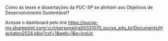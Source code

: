 
Como as teses e dissertações da PUC-SP se alinham aos Objetivos de Desenvolvimento Sustentável?

Acesse o dashboard pelo link https://pucsp-my.sharepoint.com/:u:/r/personal/ra00331070_pucsp_edu_br/Documents/Hackaton2024.pbix?csf=1&web=1&e=IcslJc
